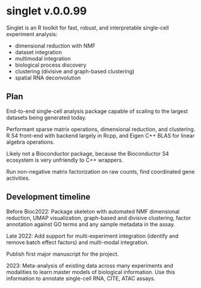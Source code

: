 # singlet v.0.0.99

Singlet is an R toolkit for fast, robust, and interpretable single-cell experiment analysis:

* dimensional reduction with NMF
* dataset integration
* multimodal integration
* biological process discovery
* clustering (divisive and graph-based clustering)
* spatial RNA deconvolution

## Plan

End-to-end single-cell analysis package capable of scaling to the largest datasets being generated today.

Performant sparse matrix operations, dimensional reduction, and clustering. R S4 front-end with backend largely in Rcpp, and Eigen C++ BLAS for linear algebra operations.

Likely not a Bioconductor package, because the Bioconductor S4 ecosystem is very unfriendly to C++ wrappers.


Run non-negative matrix factorization on raw counts, find coordinated gene activities.

## Development timeline

Before Bioc2022:  Package skeleton with automated NMF dimensional reduction, UMAP visualization, graph-based and divisive clustering, factor annotation against GO terms and any sample metadata in the assay.

Late 2022: Add support for multi-experiment integration (identify and remove batch effect factors) and multi-modal integration.

Publish first major manuscript for the project.

2023: Meta-analysis of existing data across many experiments and modalities to learn master models of biological information. Use this information to annotate single-cell RNA, CITE, ATAC assays.
